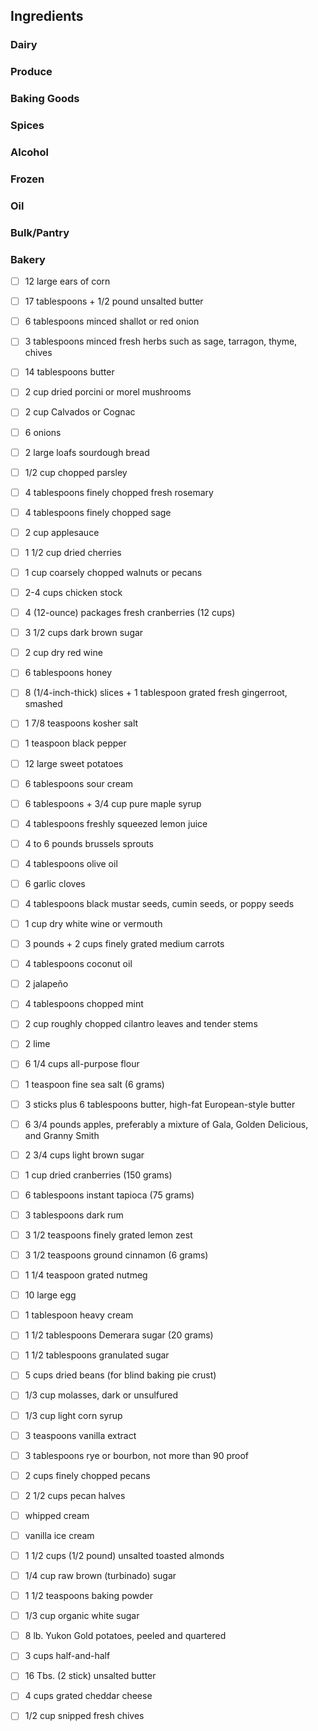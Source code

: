## Ingredients

### Dairy

### Produce

### Baking Goods

### Spices

### Alcohol

### Frozen

### Oil

### Bulk/Pantry

### Bakery

- [ ] 12 large ears of corn
- [ ] 17 tablespoons + 1/2 pound unsalted butter
- [ ] 6 tablespoons minced shallot or red onion
- [ ] 3 tablespoons minced fresh herbs such as sage, tarragon, thyme, chives
- [ ] 14 tablespoons butter
- [ ] 2 cup dried porcini or morel mushrooms
- [ ] 2 cup Calvados or Cognac
- [ ] 6 onions
- [ ] 2 large loafs sourdough bread
- [ ] 1/2 cup chopped parsley
- [ ] 4 tablespoons finely chopped fresh rosemary
- [ ] 4 tablespoons finely chopped sage
- [ ] 2 cup applesauce
- [ ] 1 1/2 cup dried cherries
- [ ] 1 cup coarsely chopped walnuts or pecans
- [ ] 2-4 cups chicken stock
- [ ] 4 (12-ounce) packages fresh cranberries (12 cups)
- [ ] 3 1/2 cups dark brown sugar
- [ ] 2 cup dry red wine
- [ ] 6 tablespoons honey
- [ ] 8 (1/4-inch-thick) slices + 1 tablespoon grated fresh gingerroot, smashed
- [ ] 1 7/8 teaspoons kosher salt
- [ ] 1 teaspoon black pepper
- [ ] 12 large sweet potatoes
- [ ] 6 tablespoons sour cream
- [ ] 6 tablespoons + 3/4 cup pure maple syrup
- [ ] 4 tablespoons freshly squeezed lemon juice
- [ ] 4 to 6 pounds brussels sprouts
- [ ] 4 tablespoons olive oil
- [ ] 6 garlic cloves
- [ ] 4 tablespoons black mustar seeds, cumin seeds, or poppy seeds
- [ ] 1 cup dry white wine or vermouth
- [ ] 3 pounds + 2 cups finely grated medium carrots
- [ ] 4 tablespoons coconut oil
- [ ] 2 jalapeño
- [ ] 4 tablespoons chopped mint
- [ ] 2 cup roughly chopped cilantro leaves and tender stems
- [ ] 2 lime
- [ ] 6 1/4 cups all-purpose flour
- [ ] 1 teaspoon fine sea salt (6 grams)
- [ ] 3 sticks plus 6 tablespoons butter, high-fat European-style butter
- [ ] 6 3/4 pounds apples, preferably a mixture of Gala, Golden Delicious, and Granny Smith
- [ ] 2 3/4 cups light brown sugar
- [ ] 1 cup dried cranberries (150 grams)
- [ ] 6 tablespoons instant tapioca (75 grams)
- [ ] 3 tablespoons dark rum
- [ ] 3 1/2 teaspoons finely grated lemon zest
- [ ] 3 1/2 teaspoons ground cinnamon (6 grams)
- [ ] 1 1/4 teaspoon grated nutmeg
- [ ] 10 large egg
- [ ] 1 tablespoon heavy cream
- [ ] 1 1/2 tablespoons Demerara sugar (20 grams)
- [ ] 1 1/2 tablespoons granulated sugar
- [ ] 5 cups dried beans (for blind baking pie crust)
- [ ] 1/3 cup molasses, dark or unsulfured
- [ ] 1/3 cup light corn syrup
- [ ] 3 teaspoons vanilla extract
- [ ] 3 tablespoons rye or bourbon, not more than 90 proof
- [ ] 2 cups finely chopped pecans
- [ ] 2 1/2 cups pecan halves
- [ ] whipped cream
- [ ] vanilla ice cream
- [ ] 1 1/2 cups (1/2 pound) unsalted toasted almonds
- [ ] 1/4 cup raw brown (turbinado) sugar
- [ ] 1 1/2 teaspoons baking powder
- [ ] 1/3 cup organic white sugar
- [ ] 8 lb. Yukon Gold potatoes, peeled and quartered
- [ ] 3 cups half-and-half
- [ ] 16 Tbs. (2 stick) unsalted butter
- [ ] 4 cups grated cheddar cheese
- [ ] 1/2 cup snipped fresh chives

